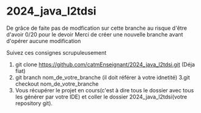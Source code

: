 # 2024_java_l2tdsi

De grâce de faite pas de modfication sur cette branche au risque d'être d'avoir 0/20 pour le devoir
Merci de créer une nouvelle branche avant d'opérer aucune modification

Suivez ces consignes scrupuleusement

1. git clone https://github.com/catmEnseignant/2024_java_l2tdsi.git (Déja fiat)
2. git branch nom_de_votre_branche (il doit référer à votre idnetité)
3.git checkout nom_de_votre_branche
4. Vous récupérer le projet en cours(c'est à dire tous le dossier avec tous les générer par votre IDE) et coller le dossier 2024_java_l2tdsi(votre repository git).